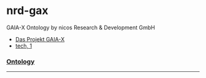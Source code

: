 # nrd-gax

GAIA-X Ontology by nicos Research & Development GmbH


- [Das Projekt GAIA-X](https://www.bmwi.de/Redaktion/DE/Publikationen/Digitale-Welt/das-projekt-gaia-x.pdf?__blob=publicationFile&v=22)
- [tech, 1](https://www.bmwi.de/Redaktion/EN/Publikationen/gaia-x-technical-architecture.pdf)

### [Ontology](./Ontology.ttl)


---
